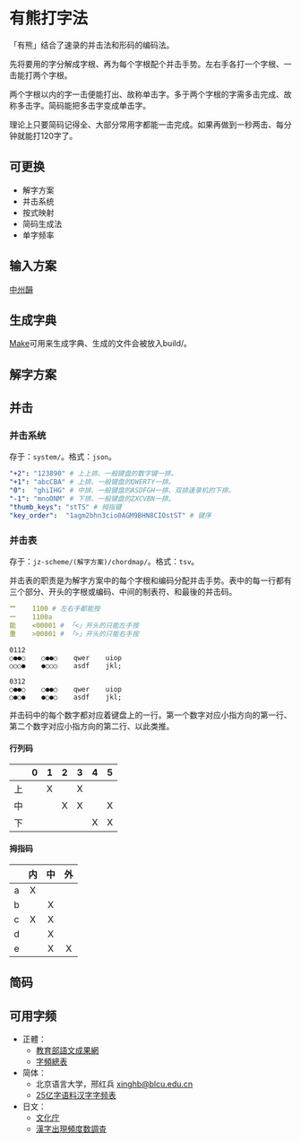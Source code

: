 # 有熊打字法
「有熊」结合了速录的并击法和形码的编码法。

先将要用的字分解成字根、再为每个字根配个并击手势。左右手各打一个字根、一击能打两个字根。

两个字根以内的字一击便能打出、故称单击字。多于两个字根的字需多击完成、故称多击字。简码能把多击字变成单击字。

理论上只要简码记得全、大部分常用字都能一击完成。如果再做到一秒两击、每分钟就能打120字了。

## 可更换
- 解字方案
- 并击系统
- 按式映射
- 简码生成法
- 单字频率

## 输入方案
[中州韻](https://github.com/chenlin014/rime-youxiong)

## 生成字典
[Make](https://www.gnu.org/software/make/manual/make.html)可用来生成字典、生成的文件会被放入build/。

## 解字方案

## 并击

### 并击系统
存于：`system/`。格式：`json`。

```yaml
"+2": "123890" # 上上排、一般键盘的数字键一排。
"+1": "abcCBA" # 上排、一般键盘的QWERTY一排。
"0":  "ghiIHG" # 中排、一般键盘的ASDFGH一排、双排速录机的下排。
"-1": "mnoONM" # 下排、一般键盘的ZXCVBN一排。
"thumb_keys": "stTS" # 拇指键
"key_order":  "1agm2bhn3cio0AGM9BHN8CIOstST" # 键序
```

### 并击表
存于：`jz-scheme/(解字方案)/chordmap/`。格式：`tsv`。

并击表的职责是为解字方案中的每个字根和编码分配并击手势。表中的每一行都有三个部分、开头的字根或编码、中间的制表符、和最後的并击码。

```yaml
艹    1100 # 左右手都能按
䒑    1100a
能    <00001 # 「<」开头的只能左手按
重    >00001 # 「>」开头的只能右手按
```

```
0112
○●●○    ○●●○    qwer    uiop
○○○●    ●○○○    asdf    jkl;

0312
○●●○    ○●●○    qwer    uiop
○●○●    ●○●○    asdf    jkl;
```

并击码中的每个数字都对应着键盘上的一行。第一个数字对应小指方向的第一行、第二个数字对应小指方向的第二行、以此类推。

#### 行列码
|   | 0 | 1 | 2 | 3 | 4 | 5 |
|:-:|:-:|:-:|:-:|:-:|:-:|:-:|
| 上 | |X| |X| | |
| 中 | | |X|X| |X|
| 下 | | | | |X|X|

#### 拇指码
|   | 内 | 中 | 外 |
|:-:|:-:|:-:|:-:|
| a |X| | |
| b | |X| |
| c |X|X| |
| d | |X| |
| e | |X|X|

## 简码

## 可用字频
- 正體：
    - [教育部語文成果網](https://language.moe.gov.tw/)
    - [字頻總表](https://language.moe.gov.tw/001/Upload/files/SITE_CONTENT/M0001/PIN/biau1.htm?open)
- 简体：
    - 北京语言大学，邢红兵 <xinghb@blcu.edu.cn>
    - [25亿字语料汉字字频表](https://faculty.blcu.edu.cn/xinghb/zh_CN/article/167473/content/1437.htm#article)
- 日文：
    - [文化庁](https://www.bunka.go.jp/)
    - [漢字出現頻度数調査](https://www.bunka.go.jp/seisaku/bunkashingikai/kokugo/nihongokyoiku_hyojun_wg/04/pdf/91934501_08.pdf)

